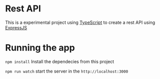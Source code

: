 # Rest API

This is a experimental project using [TypeScript](https://www.typescriptlang.org/) to create a rest API using [ExpressJS](http://expressjs.com/)

# Running the app

`npm install` Install the dependecies from this project 

`npm run watch` start the server in the `http://localhost:3000`